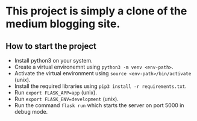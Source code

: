 # This project is simply a clone of the medium blogging site.

## How to start the project
- Install python3 on your system.
- Create a virtual environemnt using `python3 -m venv <env-path>`.
- Activate the virtual environment using `source <env-path>/bin/activate` (unix).
- Install the required libraries using `pip3 install -r requirements.txt`.
- Run `export FLASK_APP=app` (unix).
- Run `export FLASK_ENV=development` (unix).
- Run the command `flask run` which starts the server on port 5000 in debug mode.
